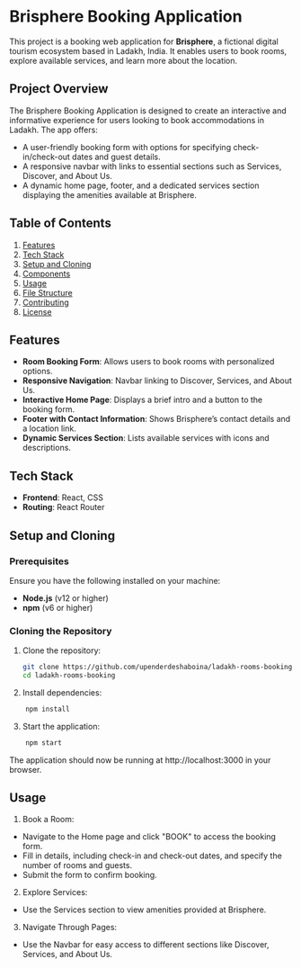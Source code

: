 # Brisphere Booking Application

This project is a booking web application for **Brisphere**, a fictional digital tourism ecosystem based in Ladakh, India. It enables users to book rooms, explore available services, and learn more about the location.

## Project Overview

The Brisphere Booking Application is designed to create an interactive and informative experience for users looking to book accommodations in Ladakh. The app offers:
- A user-friendly booking form with options for specifying check-in/check-out dates and guest details.
- A responsive navbar with links to essential sections such as Services, Discover, and About Us.
- A dynamic home page, footer, and a dedicated services section displaying the amenities available at Brisphere.

## Table of Contents

1. [Features](#features)
2. [Tech Stack](#tech-stack)
3. [Setup and Cloning](#setup-and-cloning)
4. [Components](#components)
5. [Usage](#usage)
6. [File Structure](#file-structure)
7. [Contributing](#contributing)
8. [License](#license)

## Features

- **Room Booking Form**: Allows users to book rooms with personalized options.
- **Responsive Navigation**: Navbar linking to Discover, Services, and About Us.
- **Interactive Home Page**: Displays a brief intro and a button to the booking form.
- **Footer with Contact Information**: Shows Brisphere’s contact details and a location link.
- **Dynamic Services Section**: Lists available services with icons and descriptions.

## Tech Stack

- **Frontend**: React, CSS
- **Routing**: React Router

## Setup and Cloning

### Prerequisites

Ensure you have the following installed on your machine:
- **Node.js** (v12 or higher)
- **npm** (v6 or higher)

### Cloning the Repository

1. Clone the repository:
   ```bash
   git clone https://github.com/upenderdeshaboina/ladakh-rooms-booking.git  
   cd ladakh-rooms-booking
    ```
2. Install dependencies:
```bash
    npm install
```
3. Start the application:
```bash
    npm start
```
The application should now be running at http://localhost:3000 in your browser.

## Usage
1. Book a Room:

- Navigate to the Home page and click "BOOK" to access the booking form.
- Fill in details, including check-in and check-out dates, and specify the number of rooms and guests.
- Submit the form to confirm booking.
2. Explore Services:

- Use the Services section to view amenities provided at Brisphere.
3. Navigate Through Pages:

- Use the Navbar for easy access to different sections like Discover, Services, and About Us.